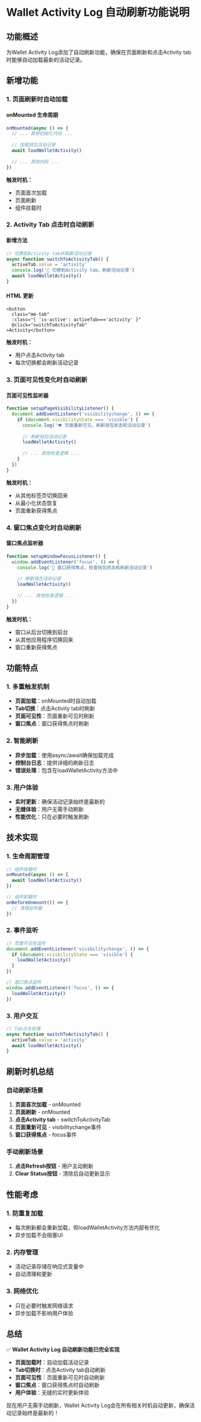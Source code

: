 # Wallet Activity Log 自动刷新功能说明

## 功能概述

为Wallet Activity Log添加了自动刷新功能，确保在页面刷新和点击Activity tab时能够自动加载最新的活动记录。

## 新增功能

### 1. 页面刷新时自动加载

#### onMounted 生命周期
```javascript
onMounted(async () => {
  // ... 其他初始化代码 ...
  
  // 加载钱包活动记录
  await loadWalletActivity()
  
  // ... 其他代码 ...
})
```

**触发时机：**
- 页面首次加载
- 页面刷新
- 组件挂载时

### 2. Activity Tab 点击时自动刷新

#### 新增方法
```javascript
// 切换到Activity tab并刷新活动记录
async function switchToActivityTab() {
  activeTab.value = 'activity'
  console.log('🔄 切换到Activity tab，刷新活动记录')
  await loadWalletActivity()
}
```

#### HTML 更新
```vue
<button
  class="mm-tab"
  :class="{ 'is-active': activeTab==='activity' }"
  @click="switchToActivityTab"
>Activity</button>
```

**触发时机：**
- 用户点击Activity tab
- 每次切换都会刷新活动记录

### 3. 页面可见性变化时自动刷新

#### 页面可见性监听器
```javascript
function setupPageVisibilityListener() {
  document.addEventListener('visibilitychange', () => {
    if (document.visibilityState === 'visible') {
      console.log('👁️ 页面重新可见，刷新钱包状态和活动记录')
      
      // 刷新钱包活动记录
      loadWalletActivity()
      
      // ... 其他检查逻辑 ...
    }
  })
}
```

**触发时机：**
- 从其他标签页切换回来
- 从最小化状态恢复
- 页面重新获得焦点

### 4. 窗口焦点变化时自动刷新

#### 窗口焦点监听器
```javascript
function setupWindowFocusListener() {
  window.addEventListener('focus', () => {
    console.log('🎯 窗口获得焦点，检查钱包状态和刷新活动记录')
    
    // 刷新钱包活动记录
    loadWalletActivity()
    
    // ... 其他检查逻辑 ...
  })
}
```

**触发时机：**
- 窗口从后台切换到前台
- 从其他应用程序切换回来
- 窗口重新获得焦点

## 功能特点

### 1. 多重触发机制
- **页面加载**：onMounted时自动加载
- **Tab切换**：点击Activity tab时刷新
- **页面可见性**：页面重新可见时刷新
- **窗口焦点**：窗口获得焦点时刷新

### 2. 智能刷新
- **异步加载**：使用async/await确保加载完成
- **控制台日志**：提供详细的刷新日志
- **错误处理**：包含在loadWalletActivity方法中

### 3. 用户体验
- **实时更新**：确保活动记录始终是最新的
- **无缝体验**：用户无需手动刷新
- **性能优化**：只在必要时触发刷新

## 技术实现

### 1. 生命周期管理
```javascript
// 组件挂载时
onMounted(async () => {
  await loadWalletActivity()
})

// 组件卸载时
onBeforeUnmount(() => {
  // 清理监听器
})
```

### 2. 事件监听
```javascript
// 页面可见性监听
document.addEventListener('visibilitychange', () => {
  if (document.visibilityState === 'visible') {
    loadWalletActivity()
  }
})

// 窗口焦点监听
window.addEventListener('focus', () => {
  loadWalletActivity()
})
```

### 3. 用户交互
```javascript
// Tab点击处理
async function switchToActivityTab() {
  activeTab.value = 'activity'
  await loadWalletActivity()
}
```

## 刷新时机总结

### 自动刷新场景
1. **页面首次加载** - onMounted
2. **页面刷新** - onMounted
3. **点击Activity tab** - switchToActivityTab
4. **页面重新可见** - visibilitychange事件
5. **窗口获得焦点** - focus事件

### 手动刷新场景
1. **点击Refresh按钮** - 用户主动刷新
2. **Clear Status按钮** - 清除后自动更新显示

## 性能考虑

### 1. 防重复加载
- 每次刷新都会重新加载，但loadWalletActivity方法内部有优化
- 异步加载不会阻塞UI

### 2. 内存管理
- 活动记录存储在响应式变量中
- 自动清理和更新

### 3. 网络优化
- 只在必要时触发网络请求
- 异步加载不影响用户体验

## 总结

✅ **Wallet Activity Log 自动刷新功能已完全实现**

- **页面加载时**：自动加载活动记录
- **Tab切换时**：点击Activity tab自动刷新
- **页面可见性**：页面重新可见时自动刷新
- **窗口焦点**：窗口获得焦点时自动刷新
- **用户体验**：无缝的实时更新体验

现在用户无需手动刷新，Wallet Activity Log会在所有相关时机自动更新，确保活动记录始终是最新的！
